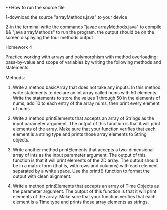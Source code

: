 **How to run the source file

1-download the source "arrayMethods.java" to your device

2-in the terminal write the commands "javac arrayMethods.java"  to compile 
&& "java arrayMethods" to run the program. 
the output should be on the screen displaying the four methods output

Homework 4


Practice working with arrays and polymorphism with method overloading; pass-by-value and scope of
variables by writing the following methods and statements.

Methods:

1. Write a method basicArray that does not take any inputs. In this method, write statements to
declare an int array called nums with 50 elements. Write the statements to store the values 1
through 50 in the elements of nums, add 10 to each entry of the array nums, then print every
element of nums.

2. Write a method printElements that accepts an array of Strings as the input parameter argument.
The output of this function is that it will print elements of the array. Make sure that your function
verifies that each element is a string type and prints those array elements to String objects.

3. Write another method printElements that accepts a two-dimensional array of ints as the input
parameter argument. The output of this function is that it will print elements of the 2D array. The
output should be in a matrix form (that is, with rows and columns) with each element separated
by a white space. Use the printf() function to format the output with clean alignment.

4. Write a method printElements that accepts an array of Time Objects as the parameter argument.
The output of this function is that it will print elements of the array. Make sure that your function
verifies that each element is a Time type and prints those array elements as strings.

